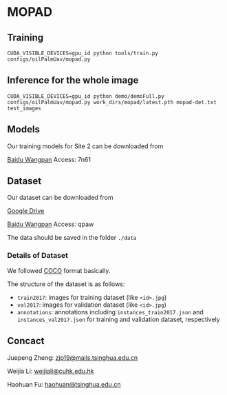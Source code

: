 # MOPAD

## Training

`CUDA_VISIBLE_DEVICES=gpu_id python tools/train.py configs/oilPalmUav/mopad.py`


## Inference for the whole image

`CUDA_VISIBLE_DEVICES=gpu_id python demo/demoFull.py configs/oilPalmUav/mopad.py work_dirs/mopad/latest.pth mopad-det.txt test_images`

## Models

Our training models for Site 2 can be downloaded from

[Baidu Wangpan](https://pan.baidu.com/s/1Vj-Se2LUi8839_JjYIh2tQ) Access: 7n61


## Dataset
Our dataset can be downloaded from

[Google Drive](https://drive.google.com/drive/folders/17I8HVrGo812vpMdD2EKrkdw_61NVrUfb?usp=sharing)

[Baidu Wangpan](https://pan.baidu.com/s/1JStM5aYCjtZho249PuJ_WQ)  Access: qpaw

The data should be saved in the folder `./data`


### Details of Dataset
We followed [COCO](https://cocodataset.org/) format basically.

The structure of the dataset is as follows:
- `train2017`: images for training dataset (like `<id>.jpg`)
- `val2017`: images for validation dataset (like `<id>.jpg`)
- `annotations`: annotations including `instances_train2017.json` and `instances_val2017.json` for training and validation dataset, respectively


## Concact

Juepeng Zheng: zjp19@mails.tsinghua.edu.cn

Weijia Li: weijiali@cuhk.edu.hk

Haohuan Fu: haohuan@tsinghua.edu.cn
